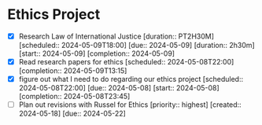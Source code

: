 # Ethics Project
- [x] Research Law of International Justice [duration:: PT2H30M]  [scheduled:: 2024-05-09T18:00]  [due:: 2024-05-09]  [duration:: 2h30m]  [start:: 2024-05-09]  [completion:: 2024-05-09]
- [x] Read research papers for ethics   [scheduled:: 2024-05-08T22:00]  [completion:: 2024-05-09T13:15]
- [x] figure out what I need to do regarding our ethics project   [scheduled:: 2024-05-08T22:00]  [due:: 2024-05-08]  [start:: 2024-05-08]  [completion:: 2024-05-08T23:45]
- [ ] Plan out revisions with Russel for Ethics  [priority:: highest]  [created:: 2024-05-18]  [due:: 2024-05-22]